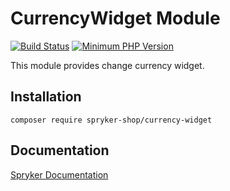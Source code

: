 # CurrencyWidget Module
[![Build Status](https://travis-ci.org/spryker-shop/currency-widget.svg)](https://travis-ci.org/spryker-shop/currency-widget)
[![Minimum PHP Version](https://img.shields.io/badge/php-%3E%3D%207.2-8892BF.svg)](https://php.net/)

This module provides change currency widget.

## Installation

```
composer require spryker-shop/currency-widget
```

## Documentation

[Spryker Documentation](https://academy.spryker.com)
